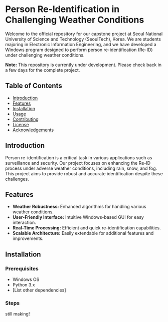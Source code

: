 # Person Re-Identification in Challenging Weather Conditions

Welcome to the official repository for our capstone project at Seoul National University of Science and Technology (SeoulTech), Korea. We are students majoring in Electronic Information Engineering, and we have developed a Windows program designed to perform person re-identification (Re-ID) under challenging weather conditions.

**Note:** This repository is currently under development. Please check back in a few days for the complete project.

## Table of Contents

- [Introduction](#introduction)
- [Features](#features)
- [Installation](#installation)
- [Usage](#usage)
- [Contributing](#contributing)
- [License](#license)
- [Acknowledgements](#acknowledgements)

## Introduction

Person re-identification is a critical task in various applications such as surveillance and security. Our project focuses on enhancing the Re-ID process under adverse weather conditions, including rain, snow, and fog. This project aims to provide robust and accurate identification despite these challenges.

## Features

- **Weather Robustness:** Enhanced algorithms for handling various weather conditions.
- **User-Friendly Interface:** Intuitive Windows-based GUI for easy interaction.
- **Real-Time Processing:** Efficient and quick re-identification capabilities.
- **Scalable Architecture:** Easily extendable for additional features and improvements.

## Installation

### Prerequisites

- Windows OS
- Python 3.x
- [List other dependencies]

### Steps

still making!